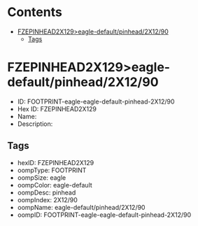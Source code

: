 



Contents
========

* [FZEPINHEAD2X129>eagle-default/pinhead/2X12/90](#fzepinhead2x129eagle-defaultpinhead2x1290)
	* [Tags](#tags)

# FZEPINHEAD2X129>eagle-default/pinhead/2X12/90

- ID: FOOTPRINT-eagle-eagle-default-pinhead-2X12/90
- Hex ID: FZEPINHEAD2X129
- Name: 
- Description: 

## Tags

- hexID: FZEPINHEAD2X129
- oompType: FOOTPRINT
- oompSize: eagle
- oompColor: eagle-default
- oompDesc: pinhead
- oompIndex: 2X12/90
- oompName: eagle-default/pinhead/2X12/90
- oompID: FOOTPRINT-eagle-eagle-default-pinhead-2X12/90
